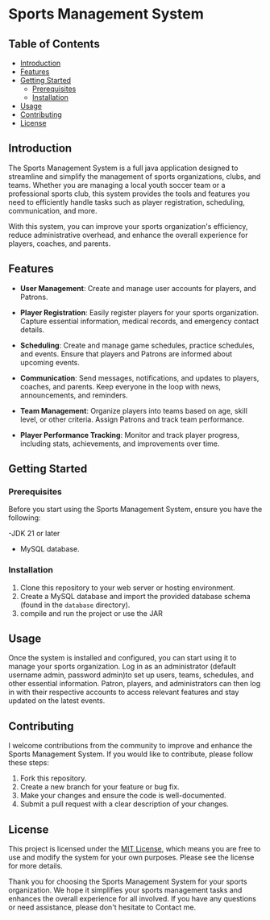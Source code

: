 # Sports Management System

## Table of Contents
- [Introduction](#introduction)
- [Features](#features)
- [Getting Started](#getting-started)
  - [Prerequisites](#prerequisites)
  - [Installation](#installation)
- [Usage](#usage)
- [Contributing](#contributing)
- [License](#license)

## Introduction
The Sports Management System is a full java application designed to streamline and simplify the management of sports organizations, clubs, and teams. Whether you are managing a local youth soccer team or a professional sports club, this system provides the tools and features you need to efficiently handle tasks such as player registration, scheduling, communication, and more. 

With this system, you can improve your sports organization's efficiency, reduce administrative overhead, and enhance the overall experience for players, coaches, and parents.

## Features
- **User Management**: Create and manage user accounts for players, and Patrons.

- **Player Registration**: Easily register players for your sports organization. Capture essential information, medical records, and emergency contact details.

- **Scheduling**: Create and manage game schedules, practice schedules, and events. Ensure that players and Patrons are informed about upcoming events.

- **Communication**: Send messages, notifications, and updates to players, coaches, and parents. Keep everyone in the loop with news, announcements, and reminders.

- **Team Management**: Organize players into teams based on age, skill level, or other criteria. Assign Patrons and track team performance.

- **Player Performance Tracking**: Monitor and track player progress, including stats, achievements, and improvements over time.

## Getting Started

### Prerequisites
Before you start using the Sports Management System, ensure you have the following:

-JDK 21 or later
- MySQL database.

### Installation
1. Clone this repository to your web server or hosting environment.
2. Create a MySQL database and import the provided database schema (found in the `database` directory).
3. compile and run the project or use the JAR

## Usage
Once the system is installed and configured, you can start using it to manage your sports organization. Log in as an administrator (default username admin, password admin)to set up users, teams, schedules, and other essential information. Patron, players, and administrators can then log in with their respective accounts to access relevant features and stay updated on the latest events.


## Contributing
I welcome contributions from the community to improve and enhance the Sports Management System. If you would like to contribute, please follow these steps:

1. Fork this repository.
2. Create a new branch for your feature or bug fix.
3. Make your changes and ensure the code is well-documented.
4. Submit a pull request with a clear description of your changes.

## License
This project is licensed under the [MIT License](LICENSE), which means you are free to use and modify the system for your own purposes. Please see the license for more details.

Thank you for choosing the Sports Management System for your sports organization. We hope it simplifies your sports management tasks and enhances the overall experience for all involved. If you have any questions or need assistance, please don't hesitate to Contact me.
